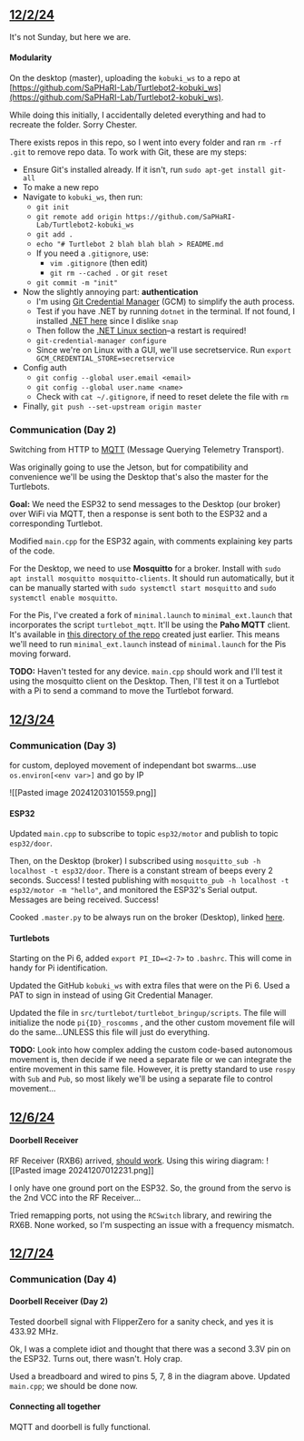 ## <u>12/2/24</u>
It's not Sunday, but here we are.
#### Modularity
On the desktop (master), uploading the `kobuki_ws` to a repo at [https://github.com/SaPHaRI-Lab/Turtlebot2-kobuki_ws](https://github.com/SaPHaRI-Lab/Turtlebot2-kobuki_ws).

While doing this initially, I accidentally deleted everything and had to recreate the folder. Sorry Chester.

There exists repos in this repo, so I went into every folder and ran `rm -rf .git` to remove repo data. To work with Git, these are my steps:
- Ensure Git's installed already. If it isn't, run `sudo apt-get install git-all`
- To make a new repo
- Navigate to `kobuki_ws`, then run:
	- `git init`
	- `git remote add origin https://github.com/SaPHaRI-Lab/Turtlebot2-kobuki_ws`
	- `git add .`
	- `echo "# Turtlebot 2 blah blah blah > README.md`
	- If you need a `.gitignore`, use:
		- `vim .gitignore` (then edit)
		- `git rm --cached .` or `git reset`
	- `git commit -m "init"`
- Now the slightly annoying part: **authentication**
	- I'm using [Git Credential Manager](https://github.com/git-ecosystem/git-credential-manager) (GCM) to simplify the auth process.
	- Test if you have .NET by running `dotnet` in the terminal. If not found, I installed [.NET here](https://learn.microsoft.com/en-us/dotnet/core/install/linux-ubuntu-install?tabs=dotnet9&pivots=os-linux-ubuntu-2004) since I dislike `snap`
	- Then follow the [.NET Linux section](https://github.com/git-ecosystem/git-credential-manager/blob/release/docs/install.md#net-tool)–a restart is required!
	- `git-credential-manager configure`
	- Since we're on Linux with a GUI, we'll use secretservice. Run `export GCM_CREDENTIAL_STORE=secretservice`
- Config auth
	- `git config --global user.email <email>`
	- `git config --global user.name <name>`
	- Check with `cat ~/.gitignore`, if need to reset delete the file with `rm`
- Finally, `git push --set-upstream origin master`

### Communication (Day 2)
Switching from HTTP to [MQTT](https://randomnerdtutorials.com/what-is-mqtt-and-how-it-works/) (Message Querying Telemetry Transport).

Was originally going to use the Jetson, but for compatibility and convenience we'll be using the Desktop that's also the master for the Turtlebots.

**Goal:** We need the ESP32 to send messages to the Desktop (our broker) over WiFi via MQTT, then a response is sent both to the ESP32 and a corresponding Turtlebot.

Modified `main.cpp` for the ESP32 again, with comments explaining key parts of the code. 

For the Desktop, we need to use **Mosquitto** for a broker. Install with `sudo apt install mosquitto mosquitto-clients`. It should run automatically, but it can be manually started with `sudo systemctl start mosquitto` and `sudo systemctl enable mosquitto`.

For the Pis, I've created a fork of `minimal.launch` to `minimal_ext.launch` that incorporates the script `turtlebot_mqtt`. It'll be using the **Paho MQTT** client. It's available in [this directory of the repo](https://github.com/SaPHaRI-Lab/Turtlebot2-kobuki_ws/tree/master/src/turtlebot/turtlebot_bringup/scripts) created just earlier. This means we'll need to run `minimal_ext.launch` instead of `minimal.launch` for the Pis moving forward.

**TODO:** Haven't tested for any device. `main.cpp` should work and I'll test it using the mosquitto client on the Desktop. Then, I'll test it on a Turtlebot with a Pi to send a command to move the Turtlebot forward.
## <u>12/3/24</u>
### Communication (Day 3)
for custom, deployed movement of independant bot swarms...use `os.environ[<env var>]` and go by IP

![[Pasted image 20241203101559.png]]

#### ESP32 
Updated `main.cpp` to subscribe to topic `esp32/motor` and publish to topic `esp32/door`. 

Then, on the Desktop (broker) I subscribed using `mosquitto_sub -h localhost -t esp32/door`. There is a constant stream of beeps every 2 seconds. Success! I tested publishing with `mosquitto_pub -h localhost -t esp32/motor -m "hello"`, and monitored the ESP32's Serial output. Messages are being received. Success!

Cooked `.master.py` to be always run on the broker (Desktop), linked [here](https://github.com/SaPHaRI-Lab/Turtlebot2-kobuki_ws/blob/master/.master.py).
#### Turtlebots
Starting on the Pi 6, added `export PI_ID=<2-7>` to `.bashrc`. This will come in handy for Pi identification.

Updated the GitHub `kobuki_ws` with extra files that were on the Pi 6. Used a PAT to sign in instead of using Git Credential Manager.

Updated the file in `src/turtlebot/turtlebot_bringup/scripts`. The file will initialize the node `pi{ID}_roscomms` , and the other custom movement file will do the same...UNLESS this file will just do everything.

**TODO:** Look into how complex adding the custom code-based autonomous movement is, then decide if we need a separate file or we can integrate the entire movement in this same file. However, it is pretty standard to use `rospy` with `Sub` and `Pub`, so most likely we'll be using a separate file to control movement...

## <u>12/6/24</u>

#### Doorbell Receiver
RF Receiver (RXB6) arrived, [should work](https://stef-aap.github.io/RFLink-ESP/433%20MHz%20Transceivers.html). Using this wiring diagram:
![[Pasted image 20241207012231.png]]

I only have one ground port on the ESP32. So, the ground from the servo is the 2nd VCC into the RF Receiver...

Tried remapping ports, not using the `RCSwitch` library, and rewiring the RX6B. None worked, so I'm suspecting an issue with a frequency mismatch.

## <u>12/7/24</u>

### Communication (Day 4)
#### Doorbell Receiver (Day 2)
Tested doorbell signal with FlipperZero for a sanity check, and yes it is 433.92 MHz.

Ok, I was a complete idiot and thought that there was a second 3.3V pin on the ESP32. Turns out, there wasn't. Holy crap.

Used a breadboard and wired to pins 5, 7, 8 in the diagram above. Updated `main.cpp`; we should be done now.

#### Connecting all together
MQTT and doorbell is fully functional.